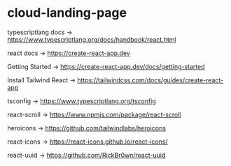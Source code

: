 # cloud-landing-page

typescriptlang docs -> <https://www.typescriptlang.org/docs/handbook/react.html>

react docs -> <https://create-react-app.dev>

Getting Started -> <https://create-react-app.dev/docs/getting-started>

Install Tailwind React -> <https://tailwindcss.com/docs/guides/create-react-app>

tsconfig -> <https://www.typescriptlang.org/tsconfig>

react-scroll -> <https://www.npmjs.com/package/react-scroll>

heroicons -> <https://github.com/tailwindlabs/heroicons>

react-icons -> <https://react-icons.github.io/react-icons/>

react-uuid -> <https://github.com/RickBr0wn/react-uuid>
